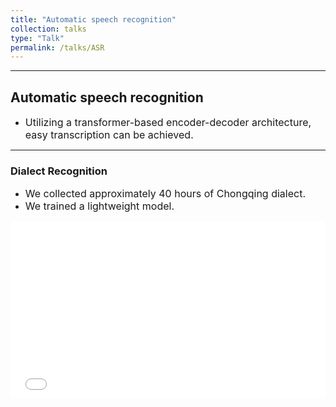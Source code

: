 ```yaml
---
title: "Automatic speech recognition"
collection: talks
type: "Talk"
permalink: /talks/ASR
---
```


---
## Automatic speech recognition 
- <font size=3> Utilizing a transformer-based encoder-decoder architecture, easy transcription can be achieved.</font>  

---
### Dialect Recognition
- <font size=3> We collected approximately 40 hours of Chongqing dialect.</font>
- <font size=3> We trained a lightweight model. </font>
 <div style="position: relative; padding-bottom: 56.25%; height: 0; overflow: hidden; max-width: 100%; height: auto;">
    <iframe 
    src="//player.bilibili.com/player.html?isOutside=true&aid=1705132836&bvid=BV1dT421i7ZU&cid=1562461104&autoplay=0" 
    style="position: absolute; top: 0; left: 0; width: 100%; height: 100%;" 
    frameborder="0" 
    allowfullscreen="true">
    </iframe>
  </div>
 

